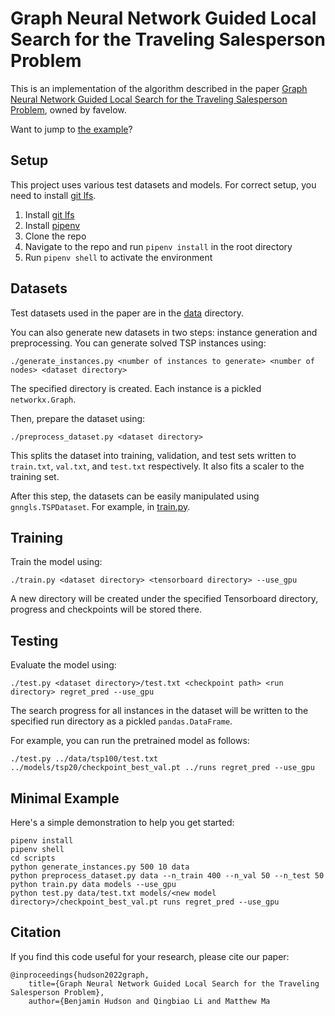 # Graph Neural Network Guided Local Search for the Traveling Salesperson Problem

This is an implementation of the algorithm described in the paper [Graph Neural Network Guided Local Search for the Traveling Salesperson Problem](https://arxiv.org/abs/2110.05291), owned by favelow.

Want to jump to [the example](https://github.com/favelow/graph-neural-search-tsp#minimal-example)?

## Setup
This project uses various test datasets and models. For correct setup, you need to install [git lfs](https://git-lfs.github.com/).

1. Install [git lfs](https://git-lfs.github.com/)
2. Install [pipenv](https://pipenv.pypa.io)
3. Clone the repo
4. Navigate to the repo and run `pipenv install` in the root directory
5. Run `pipenv shell` to activate the environment

## Datasets
Test datasets used in the paper are in the [data](https://github.com/favelow/graph-neural-search-tsp/tree/master/data) directory.

You can also generate new datasets in two steps: instance generation and preprocessing. You can generate solved TSP instances using:
```
./generate_instances.py <number of instances to generate> <number of nodes> <dataset directory>
```
The specified directory is created. Each instance is a pickled `networkx.Graph`.

Then, prepare the dataset using:
```
./preprocess_dataset.py <dataset directory>
```
This splits the dataset into training, validation, and test sets written to `train.txt`, `val.txt`, and `test.txt` respectively. It also fits a scaler to the training set.

After this step, the datasets can be easily manipulated using `gnngls.TSPDataset`. For example, in [train.py](https://github.com/favelow/graph-neural-search-tsp/blob/master/scripts/train.py#L89).

## Training
Train the model using:
```
./train.py <dataset directory> <tensorboard directory> --use_gpu
```
A new directory will be created under the specified Tensorboard directory, progress and checkpoints will be stored there.

## Testing
Evaluate the model using:
```
./test.py <dataset directory>/test.txt <checkpoint path> <run directory> regret_pred --use_gpu
```
The search progress for all instances in the dataset will be written to the specified run directory as a pickled `pandas.DataFrame`.

For example, you can run the pretrained model as follows:
```
./test.py ../data/tsp100/test.txt ../models/tsp20/checkpoint_best_val.pt ../runs regret_pred --use_gpu
```

## Minimal Example
Here's a simple demonstration to help you get started:
```
pipenv install
pipenv shell
cd scripts
python generate_instances.py 500 10 data
python preprocess_dataset.py data --n_train 400 --n_val 50 --n_test 50
python train.py data models --use_gpu
python test.py data/test.txt models/<new model directory>/checkpoint_best_val.pt runs regret_pred --use_gpu
```

## Citation
If you find this code useful for your research, please cite our paper:
```
@inproceedings{hudson2022graph,
    title={Graph Neural Network Guided Local Search for the Traveling Salesperson Problem},
    author={Benjamin Hudson and Qingbiao Li and Matthew Ma